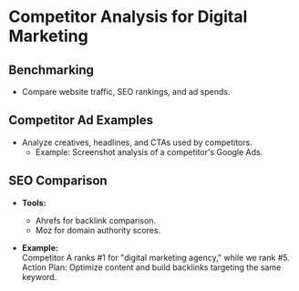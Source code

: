 # Competitor Analysis for Digital Marketing

## **Benchmarking**
- Compare website traffic, SEO rankings, and ad spends.  

## **Competitor Ad Examples**
- Analyze creatives, headlines, and CTAs used by competitors.  
  - Example: Screenshot analysis of a competitor's Google Ads.

## **SEO Comparison**
- **Tools:**  
  - Ahrefs for backlink comparison.  
  - Moz for domain authority scores.

- **Example:**  
  Competitor A ranks #1 for "digital marketing agency," while we rank #5.  
  Action Plan: Optimize content and build backlinks targeting the same keyword.
